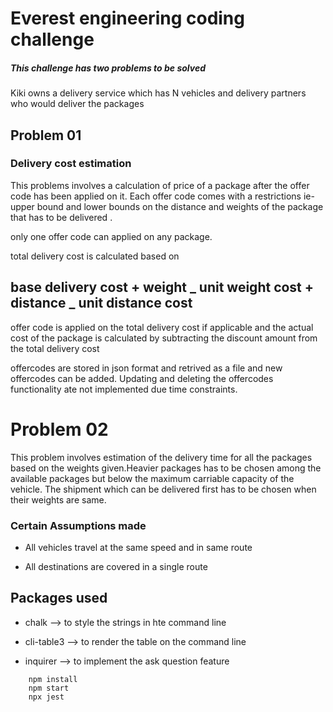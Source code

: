 # Everest engineering coding challenge

##### _This challenge has two problems to be solved_

Kiki owns a delivery service which has N vehicles and delivery partners who would deliver the packages

## **Problem 01**

### Delivery cost estimation

This problems involves a calculation of price of a package after the offer code has been applied on it. Each offer code comes with a restrictions ie- upper bound and lower bounds on the distance and weights of the package that has to be delivered .

only one offer code can applied on any package.

total delivery cost is calculated based on

## base delivery cost + weight _ unit weight cost + distance _ unit distance cost

offer code is applied on the total delivery cost if applicable and the actual cost of the package is calculated by subtracting the discount amount from the total delivery cost

offercodes are stored in json format and retrived as a file and new offercodes can be added. Updating and deleting the offercodes functionality ate not implemented due time constraints.

# Problem 02

This problem involves estimation of the delivery time for all the packages based on the weights given.Heavier packages has to be chosen among the available packages but below the maximum carriable capacity of the vehicle. The shipment which can be delivered first has to be chosen when their weights are same.

### Certain Assumptions made

- All vehicles travel at the same speed and in same route

* All destinations are covered in a single route

## Packages used

- chalk --> to style the strings in hte command line

* cli-table3 --> to render the table on the command line

* inquirer --> to implement the ask question feature

```commands
    npm install
    npm start
    npx jest
```
